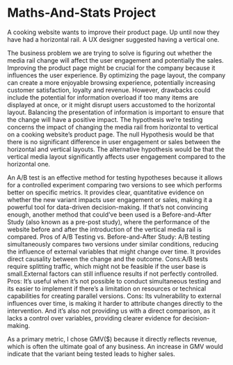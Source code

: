 # Maths-And-Stats Project
A cooking website wants to improve their product page. Up until now they have had a horizontal rail. A UX designer suggested having a vertical one.

The business problem we are trying to solve is figuring out whether the media rail change will affect the user engagement and potentially the sales. 
Improving the product page might be crucial for the company because it influences the user experience. By optimizing the page layout, the company can create a more enjoyable browsing experience, potentially increasing customer satisfaction, loyalty and revenue.
However, drawbacks could include the potential for information overload if too many items are displayed at once, or it might disrupt users accustomed to the horizontal layout. Balancing the presentation of information is important to ensure that the change will have a positive impact. 
The hypothesis we’re testing concerns the impact of changing the media rail from horizontal to vertical on a cooking website’s product page. 
The null Hypothesis would be that there is no significant difference in user engagement or sales between the horizontal and vertical layouts.
The alternative hypothesis would be that the vertical media layout significantly affects user engagement compared to the horizontal one. 

An A/B test is an effective method for testing hypotheses because it allows for a controlled experiment comparing two versions to see which performs better on specific metrics. It provides clear, quantitative evidence on whether the new variant impacts user engagement or sales, making it a powerful tool for data-driven decision-making.
If that’s not convincing enough, another method that could’ve been used is a Before-and-After Study (also known as a pre-post study), where the performance of the website before and after the introduction of the vertical media rail is compared. 
Pros of A/B Testing vs. Before-and-After Study:
A/B testing simultaneously compares two versions under similar conditions, reducing the influence of external variables that might change over time.
It provides direct causality between the change and the outcome.
Cons:A/B tests require splitting traffic, which might not be feasible if the user base is small.External factors can still influence results if not perfectly controlled.
Pros:
It’s useful when it’s not possible to conduct simultaneous testing and its easier to implement if there’s a limitation on resources or technical capabilities for creating parallel versions. 
Cons:
Its vulnerability to external influences over time, is making it harder to attribute changes directly to the intervention. And it’s also not providing us with a direct comparison, as it lacks a control over variables, providing clearer evidence for decision-making. 

As a primary metric, I chose GMV($) because it directly reflects revenue, which is often the ultimate goal of any business. An increase in GMV would indicate that the variant being tested leads to higher sales. 

